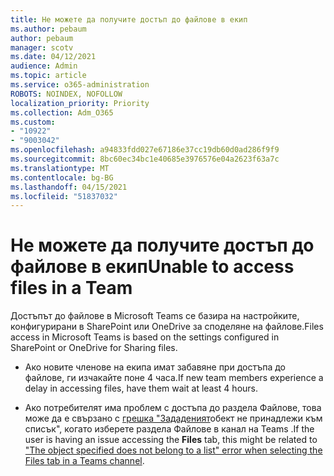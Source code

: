 ```yaml
---
title: Не можете да получите достъп до файлове в екип
ms.author: pebaum
author: pebaum
manager: scotv
ms.date: 04/12/2021
audience: Admin
ms.topic: article
ms.service: o365-administration
ROBOTS: NOINDEX, NOFOLLOW
localization_priority: Priority
ms.collection: Adm_O365
ms.custom:
- "10922"
- "9003042"
ms.openlocfilehash: a94833fdd027e67186e37cc19db60d0ad286f9f9
ms.sourcegitcommit: 8bc60ec34bc1e40685e3976576e04a2623f63a7c
ms.translationtype: MT
ms.contentlocale: bg-BG
ms.lasthandoff: 04/15/2021
ms.locfileid: "51837032"
---
```

# <a name="unable-to-access-files-in-a-team"></a><span data-ttu-id="84b33-102">Не можете да получите достъп до файлове в екип</span><span class="sxs-lookup"><span data-stu-id="84b33-102">Unable to access files in a Team</span></span>

<span data-ttu-id="84b33-103">Достъпът до файлове в Microsoft Teams се базира на настройките, конфигурирани в SharePoint или OneDrive за споделяне на файлове.</span><span class="sxs-lookup"><span data-stu-id="84b33-103">Files access in Microsoft Teams is based on the settings configured in SharePoint or OneDrive for Sharing files.</span></span>

- <span data-ttu-id="84b33-104">Ако новите членове на екипа имат забавяне при достъпа до файлове, ги изчакайте поне 4 часа.</span><span class="sxs-lookup"><span data-stu-id="84b33-104">If new team members experience a delay in accessing files, have them wait at least 4 hours.</span></span>

- <span data-ttu-id="84b33-105">Ако потребителят има проблем с  достъпа до раздела Файлове, това може да е свързано с [грешка "Зададеният](https://docs.microsoft.com/microsoftteams/troubleshoot/files/object-specified-not-belong-to-list)обект не принадлежи към списък", когато изберете раздела Файлове в канал на Teams .</span><span class="sxs-lookup"><span data-stu-id="84b33-105">If the user is having an issue accessing the **Files** tab, this might be related to ["The object specified does not belong to a list" error when selecting the Files tab in a Teams channel](https://docs.microsoft.com/microsoftteams/troubleshoot/files/object-specified-not-belong-to-list).</span></span>
